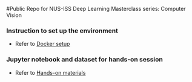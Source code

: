 #Public Repo for NUS-ISS Deep Learning Masterclass series: Computer Vision

### Instruction to set up the environment

* Refer to [Docker setup](Docker_setup.md)

### Jupyter notebook and dataset for hands-on session

* Refer to [Hands-on materials](/HandsOn)